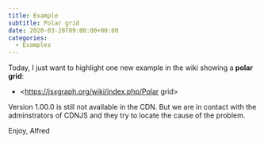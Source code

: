 ```yaml
---
title: Example
subtitle: Polar grid
date: 2020-03-28T09:00:00+00:00
categories:
  - Examples
---
```


Today, I just want to highlight one new example in the wiki showing a **polar grid**:

* <https://jsxgraph.org/wiki/index.php/Polar grid>

Version 1.00.0 is still not available in the CDN. But we are in contact with the adminstrators of CDNJS and they try to locate the cause of the problem.

Enjoy, 
Alfred

